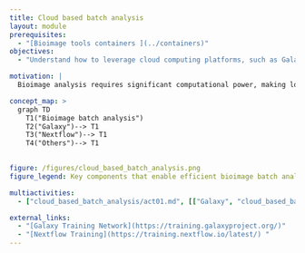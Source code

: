 ```yaml
---
title: Cloud based batch analysis
layout: module
prerequisites:
  - "[Bioimage tools containers ](../containers)"
objectives:
  - "Understand how to leverage cloud computing platforms, such as Galaxy, for efficient bioimage batch analysis"

motivation: |
  Bioimage analysis requires significant computational power, making local processing inefficient and time-consuming. By leveraging cloud-based batch processing, researchers can scale their analyses, automate workflows, and handle imaging data with greater efficiency.

concept_map: >
  graph TD
    T1("Bioimage batch analysis") 
    T2("Galaxy")--> T1
    T3("Nextflow")--> T1
    T4("Others")--> T1
 

figure: /figures/cloud_based_batch_analysis.png
figure_legend: Key components that enable efficient bioimage batch analysis

multiactivities:
  - ["cloud_based_batch_analysis/act01.md", [["Galaxy", "cloud_based_batch_analysis/act01_galaxy.md"], ["Nextflow", "cloud_based_batch_analysis/act01_nf.md"]]]

external_links:
  - "[Galaxy Training Network](https://training.galaxyproject.org/)"
  - "[Nextflow Training](https://training.nextflow.io/latest/) "
---
```


